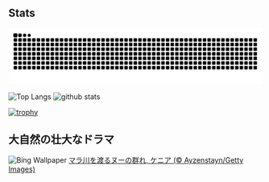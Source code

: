 ## Stats
<picture>
  <source media="(prefers-color-scheme: dark)" srcset="https://raw.githubusercontent.com/ba230t/ba230t/output/github-contribution-grid-snake-dark.svg">
  <source media="(prefers-color-scheme: light)" srcset="https://raw.githubusercontent.com/ba230t/ba230t/output/github-contribution-grid-snake.svg">
  <img alt="github contribution grid snake animation" src="https://raw.githubusercontent.com/ba230t/ba230t/output/github-contribution-grid-snake.svg">
</picture>

<p align="left">
  <img alt="Top Langs" height="150px" src="https://github-readme-stats.vercel.app/api/top-langs/?username=ba230t&layout=compact&theme=transparent" />
  <img alt="github stats" height="150px" src="https://github-readme-stats.vercel.app/api?username=ba230t&theme=transparent" />
</p>

[![trophy](https://github-profile-trophy.vercel.app/?username=ba230t&theme=transparent&column=7)](https://github.com/ryo-ma/github-profile-trophy)


<!-- Bing Wallpaper Start -->
## 大自然の壮大なドラマ
![Bing Wallpaper](https://www.bing.com/th?id=OHR.MaraMigration_JA-JP8727709922_1920x1080.jpg&rf=LaDigue_1920x1080.jpg&pid=hp)
[マラ川を渡るヌーの群れ, ケニア (© Ayzenstayn/Getty Images)](https://www.bing.com/search?q=%E3%83%9E%E3%83%A9%E5%B7%9D%E3%82%92%E6%B8%A1%E3%82%8B%E3%83%8C%E3%83%BC%E3%81%AE%E7%BE%A4%E3%82%8C&form=hpcapt&filters=HpDate%3a%2220241015_1500%22)
<!-- Bing Wallpaper End -->
